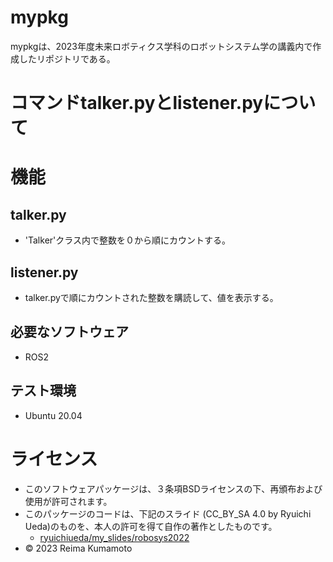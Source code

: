 # mypkg
mypkgは、2023年度未来ロボティクス学科のロボットシステム学の講義内で作成したリポジトリである。

# コマンドtalker.pyとlistener.pyについて
# 機能
## talker.py
* 'Talker'クラス内で整数を０から順にカウントする。

## listener.py
* talker.pyで順にカウントされた整数を購読して、値を表示する。

## 必要なソフトウェア
* ROS2

## テスト環境
* Ubuntu 20.04

# ライセンス
* このソフトウェアパッケージは、３条項BSDライセンスの下、再頒布および使用が許可されます。
* このパッケージのコードは、下記のスライド (CC_BY_SA 4.0 by Ryuichi Ueda)のものを、本人の許可を得て自作の著作としたものです。
    * [ryuichiueda/my_slides/robosys2022](https://github.com/ryuichiueda/my_slides/tree/master/robosys_2022)
* © 2023 Reima Kumamoto
